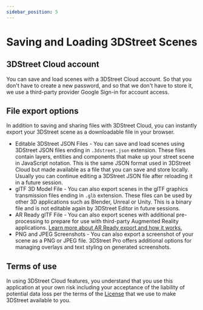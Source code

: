 ```yaml
---
sidebar_position: 5
---
```


# Saving and Loading 3DStreet Scenes

## 3DStreet Cloud account

You can save and load scenes with a 3DStreet Cloud account. So that you don't have to create a new password, and so that we don't have to store it, we use a third-party provider Google Sign-in for account access.

## File export options
In addition to saving and sharing files with 3DStreet Cloud, you can instantly export your 3DStreet scene as a downloadable file in your browser.

* Editable 3DStreet JSON Files - You can save and load scenes using 3DStreet JSON files ending in `.3dstreet.json` extension. These files contain layers, entities and components that make up your street scene in JavaScript notation. This is the same JSON format used in 3DStreet Cloud but made available as a file that you can save and store locally. Usually you can continue editing a 3DStreet JSON file after reloading it in a future session.
* glTF 3D Model File - You can also export scenes in the glTF graphics transmission files ending in `.glb` extension. These files can be used by other 3D applications such as Blender, Unreal or Unity. This is a binary file and is not editable again by 3DStreet Editor in future sessions.
* AR Ready glTF File - You can also export scenes with additional pre-processing to prepare for use with third-party Augmented Reality applications. [Learn more about AR Ready export and how it works.](../key-features/ar-ready-export.md)
* PNG and JPEG Screenshots - You can also export a screenshot of your scene as a PNG or JPEG file. 3DStreet Pro offers additional options for managing overlays and text styling on generated screenshots.

## Terms of use

In using 3DStreet Cloud features, you understand that you use this application at your own risk including your acceptance of the liability of potential data loss per the terms of the [License](https://github.com/3DStreet/3dstreet/blob/main/LICENSE) that we use to make 3DStreet available to you.
